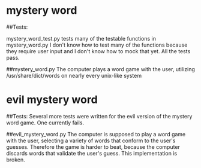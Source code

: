 # mystery word

##Tests:

mystery_word_test.py tests many of the testable functions in mystery_word.py I don't know how to test many of the functions because they require user input and I don't know how to mock that yet. All the tests pass.

##mystery_word.py
The computer plays a word game with the user, utilizing /usr/share/dict/words on nearly every unix-like system


# evil mystery word
##Tests:
Several more tests were written for the evil version of the mystery word game. One currently fails.

##evil_mystery_word.py
The computer is supposed to play a word game with the user, selecting a variety of words that conform to the user's guesses. Therefore the game is harder to beat, because the computer discards words that validate the user's guess. This implementation is broken.

